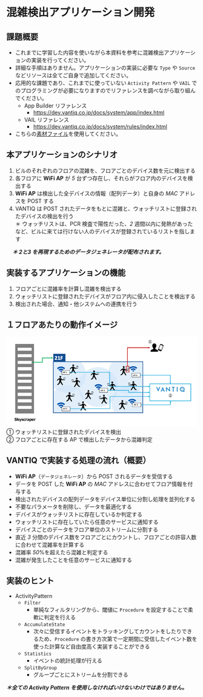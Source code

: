 # 混雑検出アプリケーション開発

## 課題概要

* これまでに学習した内容を使いながら本資料を参考に混雑検出アプリケーションの実装を行ってください。  
* 詳細な手順はありません。アプリケーションの実装に必要な `Type` や `Source` などリソースは全てご自身で追加してください。
* 応用的な課題であり、これまでに使っていない `Activity Pattern` や `VAIL` でのプログラミングが必要になりますのでリファレンスを調べながら取り組んでください。
  * App Builder リファレンス
    * [https://dev\.vantiq\.co\.jp/docs/system/app/index\.html](https://dev.vantiq.co.jp/docs/system/app/index.html)
  * VAIL リファレンス
    * [https://dev\.vantiq\.co\.jp/docs/system/rules/index\.html](https://dev.vantiq.co.jp/docs/system/rules/index.html)
* こちらの[素材ファイル](../../conf/AdditionalContents/dev01_detect_congestion_app)を使用してください。

## 本アプリケーションのシナリオ

1. ビルのそれぞれのフロアの混雑を、フロアごとのデバイス数を元に検出する
2. 各フロアに **WiFi AP** が _5_ 台ずつ存在し、それらがフロア内のデバイスを検出する
3. **WiFi AP** は検出した全デバイスの情報（配列データ）と自身の _MAC_ アドレスを POST する
4. VANTIQ は POST されたデータをもとに混雑と、ウォッチリストに登録されたデバイスの検出を行う  
    ＊ ウォッチリストは、PCR 検査で陽性だった、_2_ 週間以内に発熱があったなど、ビルに来ては行けない人のデバイスが登録されているリストを指します

&nbsp;&nbsp;&nbsp; ***＊ 2と3 を再現するためのデータジェネレータが配布されます。***

## 実装するアプリケーションの機能

1. フロアごとに混雑率を計算し混雑を検出する  
2. ウォッチリストに登録されたデバイスがフロア内に侵入したことを検出する  
3. 検出された場合、通知・他システムへの連携を行う  

## １フロアあたりの動作イメージ

![Image of behavior](../../imgs/04_dev01/slide5.png)  
① ウォッチリストに登録されたデバイスを検出  
② フロアごとに存在する AP で検出したデータから混雑判定  

## VANTIQ で実装する処理の流れ（概要）

  * **WiFi AP**（`データジェネレータ`）から POST されるデータを受信する
  * データを POST した **WiFi AP** の _MAC_ アドレスに合わせてフロア情報を付与する
  * 検出されたデバイスの配列データをデバイス単位に分割し処理を並列化する
  * 不要なパラメータを削除し、データを最適化する
  * デバイスがウォッチリストに存在しているか判定する
  * ウォッチリストに存在していたら任意のサービスに通知する
  * デバイスごとのデータをフロア単位のストリームに分割する
  * 直近  _3_ 分間のデバイス数をフロアごとにカウントし、フロアごとの許容人数に合わせて混雑率を計算する
  * 混雑率  _50_%を超えたら混雑と判定する
  * 混雑が発生したことを任意のサービスに通知する

## 実装のヒント

* ActivityPattern
  * `Filter`
    * 単純なフィルタリングから、閾値に `Procedure` を設定することで柔軟に判定を行える
  * `AccumulateState`
    * 次々に受信するイベントをトラッキングしてカウントをしたりできるため、`Procedure` の書き方次第で一定期間に受信したイベント数を使った計算など自由度高く実装することができる
  * `Statistics`
    * イベントの統計処理が行える
  * `SplitByGroup`
    * グループごとにストリームを分割できる    

***＊全ての Activity Pattern を使用しなければいけないわけではありません。***
